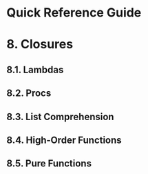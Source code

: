 Quick Reference Guide
=====================

# 8. Closures

## 8.1. Lambdas

## 8.2. Procs

## 8.3. List Comprehension

## 8.4. High-Order Functions

## 8.5. Pure Functions
